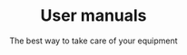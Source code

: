 ---
layout: manuals

lang: en
namespace: manuals
permalink: /en/manuals/

categories: support

title: "User manuals"
subtitle: The best way to take care of your equipment
hero-image: assets/img/jpg/1920/books.jpg
hero-style:
---